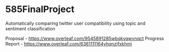# 585FinalProject
Automatically comparing twitter user compatibility using topic and sentiment classification

Proposal - https://www.overleaf.com/9545891285wbqkvqwvnqct
Progress Report - https://www.overleaf.com/6361111164yhqnzjfxkhmj
